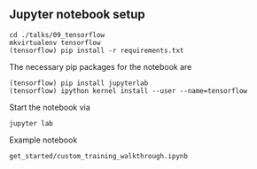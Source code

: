 ## Jupyter notebook setup
```
cd ./talks/09_tensorflow
mkvirtualenv tensorflow
(tensorflow) pip install -r requirements.txt
```
The necessary pip packages for the notebook are
```
(tensorflow) pip install jupyterlab
(tensorflow) ipython kernel install --user --name=tensorflow
```
Start the notebook via
```
jupyter lab
```

Example notebook
```
get_started/custom_training_walkthrough.ipynb
```